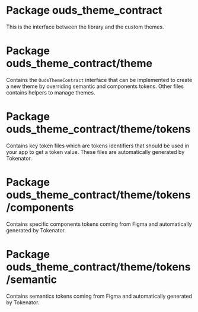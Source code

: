 # Package ouds_theme_contract

This is the interface between the library and the custom themes.

# Package ouds_theme_contract/theme

Contains the `OudsThemeContract` interface that can be implemented to create a new theme by overriding semantic and components tokens.
Other files contains helpers to manage themes.

# Package ouds_theme_contract/theme/tokens

Contains key token files which are tokens identifiers that should be used in your app to get a token value.
These files are automatically generated by Tokenator.

# Package ouds_theme_contract/theme/tokens/components

Contains specific components tokens coming from Figma and automatically generated by Tokenator.

# Package ouds_theme_contract/theme/tokens/semantic

Contains semantics tokens coming from Figma and automatically generated by Tokenator.
